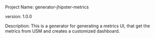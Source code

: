 Project Name: generator-jhipster-metrics

version: 1.0.0

Description: This is a generator for generating a metrics UI, that get the metrics from USM and creates a customized dashboard.
